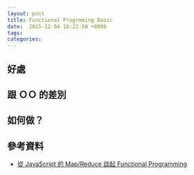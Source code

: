 ```yaml
---
layout: post
title: Functional Progrmming Basic
date:  2015-12-04 16:22:50 +0800
tags:
categories:
---
```


## 好處

## 跟 ＯＯ 的差別

## 如何做？

## 參考資料

- [從 JavaScript 的 Map/Reduce 談起 Functional Programming](http://tech.mozilla.com.tw/posts/4065/%E5%BE%9E-javascript-%E7%9A%84-mapreduce-%E8%AB%87%E8%B5%B7-functional-programming)
